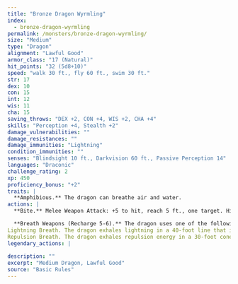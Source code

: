 ```yaml
---
title: "Bronze Dragon Wyrmling"
index:
  - bronze-dragon-wyrmling
permalink: /monsters/bronze-dragon-wyrmling/
size: "Medium"
type: "Dragon"
alignment: "Lawful Good"
armor_class: "17 (Natural)"
hit_points: "32 (5d8+10)"
speed: "walk 30 ft., fly 60 ft., swim 30 ft."
str: 17
dex: 10
con: 15
int: 12
wis: 11
cha: 15
saving_throws: "DEX +2, CON +4, WIS +2, CHA +4"
skills: "Perception +4, Stealth +2"
damage_vulnerabilities: ""
damage_resistances: ""
damage_immunities: "Lightning"
condition_immunities: ""
senses: "Blindsight 10 ft., Darkvision 60 ft., Passive Perception 14"
languages: "Draconic"
challenge_rating: 2
xp: 450
proficiency_bonus: "+2"
traits: |
  **Amphibious.** The dragon can breathe air and water.
actions: |
  **Bite.** Melee Weapon Attack: +5 to hit, reach 5 ft., one target. Hit: 8 (1d10 + 3) piercing damage.

  **Breath Weapons (Recharge 5-6).** The dragon uses one of the following breath weapons.
Lightning Breath. The dragon exhales lightning in a 40-foot line that is 5 feet wide. Each creature in that line must make a DC 12 Dexterity saving throw, taking 16 (3d10) lightning damage on a failed save, or half as much damage on a successful one.
Repulsion Breath. The dragon exhales repulsion energy in a 30-foot cone. Each creature in that area must succeed on a DC 12 Strength saving throw. On a failed save, the creature is pushed 30 feet away from the dragon.  
legendary_actions: |
  
description: ""
excerpt: "Medium Dragon, Lawful Good"
source: "Basic Rules"
---
```

